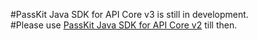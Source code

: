 #PassKit Java SDK for API Core v3 is still in development.  
#Please use <a href="https://github.com/apoorvakatta/Java-SDK/tree/v2.1.0">PassKit Java SDK for API Core v2</a> till then.
